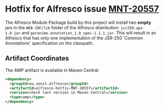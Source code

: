 # Hotfix for Alfresco issue [MNT-20557](https://issues.alfresco.com/jira/browse/MNT-20557)

The Alfresco Module Package build by this project will install two **empty** jars in the `WEB-INF/lib` folder
of the Alfresco distribution: `jsr250-api-1.0.jar` and `geronimo-annotation_1.0_spec-1.1.1.jar`. This 
will result in an Alfresco that has only one implementation of the JSR-250 'Common Annotations' specification 
on the classpath.

## Artifact Coordinates

The AMP artifact is available in Maven Central:

```xml
<dependency>
  <groupId>eu.xenit.alfresco</groupId>
  <artifactId>alfresco-hotfix-MNT-20557</artifactId>
  <version>check last version in Maven Central</version>
  <type>amp</type>
</dependency>
```